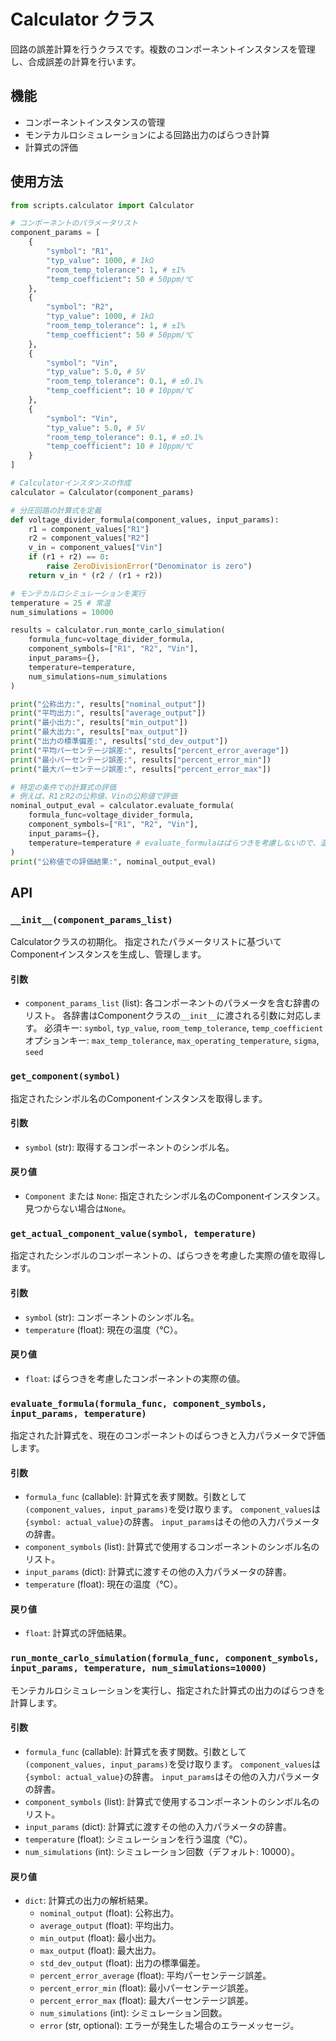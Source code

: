 # Calculator クラス

回路の誤差計算を行うクラスです。複数のコンポーネントインスタンスを管理し、合成誤差の計算を行います。

## 機能

- コンポーネントインスタンスの管理
- モンテカルロシミュレーションによる回路出力のばらつき計算
- 計算式の評価

## 使用方法

```python
from scripts.calculator import Calculator

# コンポーネントのパラメータリスト
component_params = [
    {
        "symbol": "R1",
        "typ_value": 1000, # 1kΩ
        "room_temp_tolerance": 1, # ±1%
        "temp_coefficient": 50 # 50ppm/℃
    },
    {
        "symbol": "R2",
        "typ_value": 1000, # 1kΩ
        "room_temp_tolerance": 1, # ±1%
        "temp_coefficient": 50 # 50ppm/℃
    },
    {
        "symbol": "Vin",
        "typ_value": 5.0, # 5V
        "room_temp_tolerance": 0.1, # ±0.1%
        "temp_coefficient": 10 # 10ppm/℃
    },
    {
        "symbol": "Vin",
        "typ_value": 5.0, # 5V
        "room_temp_tolerance": 0.1, # ±0.1%
        "temp_coefficient": 10 # 10ppm/℃
    }
]

# Calculatorインスタンスの作成
calculator = Calculator(component_params)

# 分圧回路の計算式を定義
def voltage_divider_formula(component_values, input_params):
    r1 = component_values["R1"]
    r2 = component_values["R2"]
    v_in = component_values["Vin"]
    if (r1 + r2) == 0:
        raise ZeroDivisionError("Denominator is zero")
    return v_in * (r2 / (r1 + r2))

# モンテカルロシミュレーションを実行
temperature = 25 # 常温
num_simulations = 10000

results = calculator.run_monte_carlo_simulation(
    formula_func=voltage_divider_formula,
    component_symbols=["R1", "R2", "Vin"],
    input_params={},
    temperature=temperature,
    num_simulations=num_simulations
)

print("公称出力:", results["nominal_output"])
print("平均出力:", results["average_output"])
print("最小出力:", results["min_output"])
print("最大出力:", results["max_output"])
print("出力の標準偏差:", results["std_dev_output"])
print("平均パーセンテージ誤差:", results["percent_error_average"])
print("最小パーセンテージ誤差:", results["percent_error_min"])
print("最大パーセンテージ誤差:", results["percent_error_max"])

# 特定の条件での計算式の評価
# 例えば、R1とR2の公称値、Vinの公称値で評価
nominal_output_eval = calculator.evaluate_formula(
    formula_func=voltage_divider_formula,
    component_symbols=["R1", "R2", "Vin"],
    input_params={},
    temperature=temperature # evaluate_formulaはばらつきを考慮しないので、温度は影響しないが引数として必要
)
print("公称値での評価結果:", nominal_output_eval)
```

## API

### `__init__(component_params_list)`

Calculatorクラスの初期化。
指定されたパラメータリストに基づいてComponentインスタンスを生成し、管理します。

#### 引数

- `component_params_list` (list): 各コンポーネントのパラメータを含む辞書のリスト。
                                  各辞書はComponentクラスの`__init__`に渡される引数に対応します。
                                  必須キー: `symbol`, `typ_value`, `room_temp_tolerance`, `temp_coefficient`
                                  オプションキー: `max_temp_tolerance`, `max_operating_temperature`, `sigma`, `seed`

### `get_component(symbol)`

指定されたシンボル名のComponentインスタンスを取得します。

#### 引数

- `symbol` (str): 取得するコンポーネントのシンボル名。

#### 戻り値

- `Component` または `None`: 指定されたシンボル名のComponentインスタンス。見つからない場合は`None`。

### `get_actual_component_value(symbol, temperature)`

指定されたシンボルのコンポーネントの、ばらつきを考慮した実際の値を取得します。

#### 引数

- `symbol` (str): コンポーネントのシンボル名。
- `temperature` (float): 現在の温度（℃）。

#### 戻り値

- `float`: ばらつきを考慮したコンポーネントの実際の値。

### `evaluate_formula(formula_func, component_symbols, input_params, temperature)`

指定された計算式を、現在のコンポーネントのばらつきと入力パラメータで評価します。

#### 引数

- `formula_func` (callable): 計算式を表す関数。引数として`(component_values, input_params)`を受け取ります。
                                     `component_values`は`{symbol: actual_value}`の辞書。
                                     `input_params`はその他の入力パラメータの辞書。
- `component_symbols` (list): 計算式で使用するコンポーネントのシンボル名のリスト。
- `input_params` (dict): 計算式に渡すその他の入力パラメータの辞書。
- `temperature` (float): 現在の温度（℃）。

#### 戻り値

- `float`: 計算式の評価結果。

### `run_monte_carlo_simulation(formula_func, component_symbols, input_params, temperature, num_simulations=10000)`

モンテカルロシミュレーションを実行し、指定された計算式の出力のばらつきを計算します。

#### 引数

- `formula_func` (callable): 計算式を表す関数。引数として`(component_values, input_params)`を受け取ります。
                                     `component_values`は`{symbol: actual_value}`の辞書。
                                     `input_params`はその他の入力パラメータの辞書。
- `component_symbols` (list): 計算式で使用するコンポーネントのシンボル名のリスト。
- `input_params` (dict): 計算式に渡すその他の入力パラメータの辞書。
- `temperature` (float): シミュレーションを行う温度（℃）。
- `num_simulations` (int): シミュレーション回数（デフォルト: 10000）。

#### 戻り値

- `dict`: 計算式の出力の解析結果。
  - `nominal_output` (float): 公称出力。
  - `average_output` (float): 平均出力。
  - `min_output` (float): 最小出力。
  - `max_output` (float): 最大出力。
  - `std_dev_output` (float): 出力の標準偏差。
  - `percent_error_average` (float): 平均パーセンテージ誤差。
  - `percent_error_min` (float): 最小パーセンテージ誤差。
  - `percent_error_max` (float): 最大パーセンテージ誤差。
  - `num_simulations` (int): シミュレーション回数。
  - `error` (str, optional): エラーが発生した場合のエラーメッセージ。
